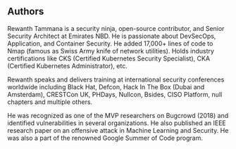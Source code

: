 ## Authors

Rewanth Tammana is a security ninja, open-source contributor, and Senior Security Architect at Emirates NBD. He is passionate about DevSecOps, Application, and Container Security. He added 17,000+ lines of code to Nmap (famous as Swiss Army knife of network utilities). Holds industry certifications like CKS (Certified Kubernetes Security Specialist), CKA (Certified Kubernetes Administrator), etc.

Rewanth speaks and delivers training at international security conferences worldwide including Black Hat, Defcon, Hack In The Box (Dubai and Amsterdam), CRESTCon UK, PHDays, Nullcon, Bsides, CISO Platform, null chapters and multiple others.

He was recognized as one of the MVP researchers on Bugcrowd (2018) and identified vulnerabilities in several organizations. He also published an IEEE research paper on an offensive attack in Machine Learning and Security. He was also a part of the renowned Google Summer of Code program.